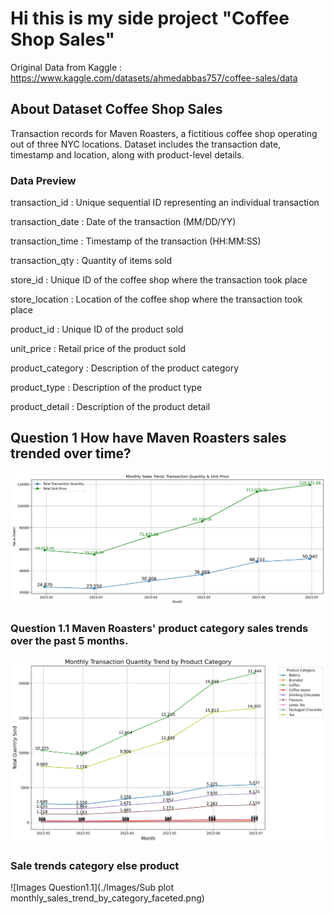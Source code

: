 # Hi this is my side project "Coffee Shop Sales"
Original Data from Kaggle : https://www.kaggle.com/datasets/ahmedabbas757/coffee-sales/data

## About Dataset Coffee Shop Sales
Transaction records for Maven Roasters, a fictitious coffee shop operating out of three NYC locations. Dataset includes the transaction date, timestamp and location, along with product-level details.

### Data Preview
transaction_id : Unique sequential ID representing an individual transaction

transaction_date : Date of the transaction (MM/DD/YY)

transaction_time : Timestamp of the transaction (HH:MM:SS)

transaction_qty : Quantity of items sold

store_id : Unique ID of the coffee shop where the transaction took place

store_location : Location of the coffee shop where the transaction took place

product_id : Unique ID of the product sold

unit_price : Retail price of the product sold

product_category : Description of the product category

product_type : Description of the product type

product_detail : Description of the product detail
  
## Question 1 How have Maven Roasters sales trended over time?

![Images Question1](./Images/monthly_sales_trend_by_category.png)

### Question 1.1 Maven Roasters' product category sales trends over the past 5 months.
![Images Question1.1](./Images/monthly_sales_trend_by_product.png)
### Sale trends category else product 
![Images Question1.1](./Images/Sub plot monthly_sales_trend_by_category_faceted.png)
